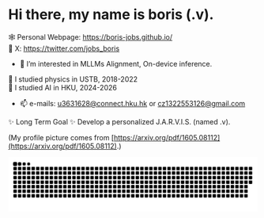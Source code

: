 # Hi there, my name is boris (.v).

🕸️ Personal Webpage: https://boris-jobs.github.io/  
🫰 X: https://twitter.com/jobs_boris



- 👀 $\text{I’m interested in MLLMs Alignment, On-device inference.}$

👋 $\text{I studied physics in USTB, 2018-2022}$  
👋 $\text{I studied AI in HKU, 2024-2026}$

- 📫 e-mails: u3631628@connect.hku.hk or cz1322553126@gmail.com

✨ Long Term Goal ✨ Develop a personalized J.A.R.V.I.S. (named $\text{.v}$).

(My profile picture comes from [https://arxiv.org/pdf/1605.08112](https://arxiv.org/pdf/1605.08112).)


<div align="center">

<picture>
  <source media="(prefers-color-scheme: dark)" srcset="https://raw.githubusercontent.com/Boris-Jobs/Boris-Jobs/output/github-contribution-grid-snake-dark.svg">
  <source media="(prefers-color-scheme: light)" srcset="https://raw.githubusercontent.com/Boris-Jobs/Boris-Jobs/output/github-contribution-grid-snake.svg">
  <img alt="github contribution grid snake animation" src="https://raw.githubusercontent.com/Boris-Jobs/Boris-Jobs/output/github-contribution-grid-snake.svg">
</picture>


</div>
